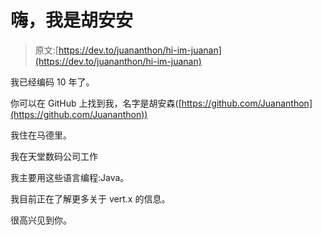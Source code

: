 # 嗨，我是胡安安

> 原文:[https://dev.to/juananthon/hi-im-juanan](https://dev.to/juananthon/hi-im-juanan)

我已经编码 10 年了。

你可以在 GitHub 上找到我，名字是胡安森([https://github.com/Juananthon](https://github.com/Juananthon))

我住在马德里。

我在天堂数码公司工作

我主要用这些语言编程:Java。

我目前正在了解更多关于 vert.x 的信息。

很高兴见到你。